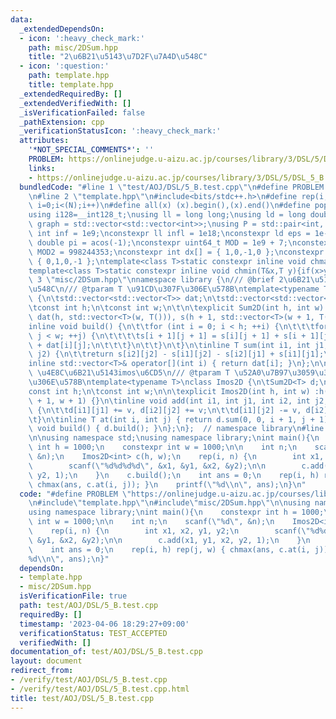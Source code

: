 ```yaml
---
data:
  _extendedDependsOn:
  - icon: ':heavy_check_mark:'
    path: misc/2DSum.hpp
    title: "2\u6B21\u5143\u7D2F\u7A4D\u548C"
  - icon: ':question:'
    path: template.hpp
    title: template.hpp
  _extendedRequiredBy: []
  _extendedVerifiedWith: []
  _isVerificationFailed: false
  _pathExtension: cpp
  _verificationStatusIcon: ':heavy_check_mark:'
  attributes:
    '*NOT_SPECIAL_COMMENTS*': ''
    PROBLEM: https://onlinejudge.u-aizu.ac.jp/courses/library/3/DSL/5/DSL_5_B
    links:
    - https://onlinejudge.u-aizu.ac.jp/courses/library/3/DSL/5/DSL_5_B
  bundledCode: "#line 1 \"test/AOJ/DSL/5_B.test.cpp\"\n#define PROBLEM \"https://onlinejudge.u-aizu.ac.jp/courses/library/3/DSL/5/DSL_5_B\"\
    \n#line 2 \"template.hpp\"\n#include<bits/stdc++.h>\n#define rep(i, N)  for(int\
    \ i=0;i<(N);i++)\n#define all(x) (x).begin(),(x).end()\n#define popcount(x) __builtin_popcount(x)\n\
    using i128=__int128_t;\nusing ll = long long;\nusing ld = long double;\nusing\
    \ graph = std::vector<std::vector<int>>;\nusing P = std::pair<int, int>;\nconstexpr\
    \ int inf = 1e9;\nconstexpr ll infl = 1e18;\nconstexpr ld eps = 1e-6;\nconst long\
    \ double pi = acos(-1);\nconstexpr uint64_t MOD = 1e9 + 7;\nconstexpr uint64_t\
    \ MOD2 = 998244353;\nconstexpr int dx[] = { 1,0,-1,0 };\nconstexpr int dy[] =\
    \ { 0,1,0,-1 };\ntemplate<class T>static constexpr inline void chmax(T&x,T y){if(x<y)x=y;}\n\
    template<class T>static constexpr inline void chmin(T&x,T y){if(x>y)x=y;}\n#line\
    \ 3 \"misc/2DSum.hpp\"\nnamespace library {\n/// @brief 2\u6B21\u5143\u7D2F\u7A4D\
    \u548C\n/// @tparam T \u91CD\u307F\u306E\u578B\ntemplate<typename T>\nclass Sum2D\
    \ {\n\tstd::vector<std::vector<T>> dat;\n\tstd::vector<std::vector<T>> s;\npublic:\n\
    \tconst int h;\n\tconst int w;\n\t\n\texplicit Sum2D(int h, int w) :h(h), w(w),\
    \ dat(h, std::vector<T>(w, T())), s(h + 1, std::vector<T>(w + 1, T())) {}\n\t\
    inline void build() {\n\t\tfor (int i = 0; i < h; ++i) {\n\t\t\tfor (int j = 0;\
    \ j < w; ++j) {\n\t\t\t\ts[i + 1][j + 1] = s[i][j + 1] + s[i + 1][j] - s[i][j]\
    \ + dat[i][j];\n\t\t\t}\n\t\t}\n\t}\n\tinline T sum(int i1, int j1, int i2, int\
    \ j2) {\n\t\treturn s[i2][j2] - s[i1][j2] - s[i2][j1] + s[i1][j1];\n\t}\n\n\t\
    inline std::vector<T>& operator[](int i) { return dat[i]; }\n};\n\n/// @brief\
    \ \u4E8C\u6B21\u5143imos\u6CD5\n/// @tparam T \u52A0\u7B97\u3059\u308B\u91CD\u307F\
    \u306E\u578B\ntemplate<typename T>\nclass Imos2D {\n\tSum2D<T> d;\npublic:\n\t\
    const int h;\n\tconst int w;\n\n\texplicit Imos2D(int h, int w) :h(h), w(w), d(h\
    \ + 1, w + 1) {}\n\tinline void add(int i1, int j1, int i2, int j2, const T& v)\
    \ {\n\t\td[i1][j1] += v, d[i2][j2] += v;\n\t\td[i1][j2] -= v, d[i2][j1] -= v;\n\
    \t}\n\tinline T at(int i, int j) { return d.sum(0, 0, i + 1, j + 1); }\n\n\tinline\
    \ void build() { d.build(); }\n};\n};  // namespace library\n#line 4 \"test/AOJ/DSL/5_B.test.cpp\"\
    \n\nusing namespace std;\nusing namespace library;\nint main(){\n    constexpr\
    \ int h = 1000;\n    constexpr int w = 1000;\n\n    int n;\n    scanf(\"%d\",\
    \ &n);\n    Imos2D<int> c(h, w);\n    rep(i, n) {\n        int x1, x2, y1, y2;\n\
    \        scanf(\"%d%d%d%d\", &x1, &y1, &x2, &y2);\n\n        c.add(x1, y1, x2,\
    \ y2, 1);\n    }\n    c.build();\n    int ans = 0;\n    rep(i, h) rep(j, w) {\
    \ chmax(ans, c.at(i, j)); }\n    printf(\"%d\\n\", ans);\n}\n"
  code: "#define PROBLEM \"https://onlinejudge.u-aizu.ac.jp/courses/library/3/DSL/5/DSL_5_B\"\
    \n#include\"template.hpp\"\n#include\"misc/2DSum.hpp\"\n\nusing namespace std;\n\
    using namespace library;\nint main(){\n    constexpr int h = 1000;\n    constexpr\
    \ int w = 1000;\n\n    int n;\n    scanf(\"%d\", &n);\n    Imos2D<int> c(h, w);\n\
    \    rep(i, n) {\n        int x1, x2, y1, y2;\n        scanf(\"%d%d%d%d\", &x1,\
    \ &y1, &x2, &y2);\n\n        c.add(x1, y1, x2, y2, 1);\n    }\n    c.build();\n\
    \    int ans = 0;\n    rep(i, h) rep(j, w) { chmax(ans, c.at(i, j)); }\n    printf(\"\
    %d\\n\", ans);\n}"
  dependsOn:
  - template.hpp
  - misc/2DSum.hpp
  isVerificationFile: true
  path: test/AOJ/DSL/5_B.test.cpp
  requiredBy: []
  timestamp: '2023-04-06 18:29:27+09:00'
  verificationStatus: TEST_ACCEPTED
  verifiedWith: []
documentation_of: test/AOJ/DSL/5_B.test.cpp
layout: document
redirect_from:
- /verify/test/AOJ/DSL/5_B.test.cpp
- /verify/test/AOJ/DSL/5_B.test.cpp.html
title: test/AOJ/DSL/5_B.test.cpp
---
```

